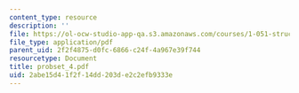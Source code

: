 ```yaml
---
content_type: resource
description: ''
file: https://ol-ocw-studio-app-qa.s3.amazonaws.com/courses/1-051-structural-engineering-design-fall-2003/2abe15d41f2f14dd203de2c2efb9333e_probset_4.pdf
file_type: application/pdf
parent_uid: 2f2f4875-d0fc-6866-c24f-4a967e39f744
resourcetype: Document
title: probset_4.pdf
uid: 2abe15d4-1f2f-14dd-203d-e2c2efb9333e
---
```

